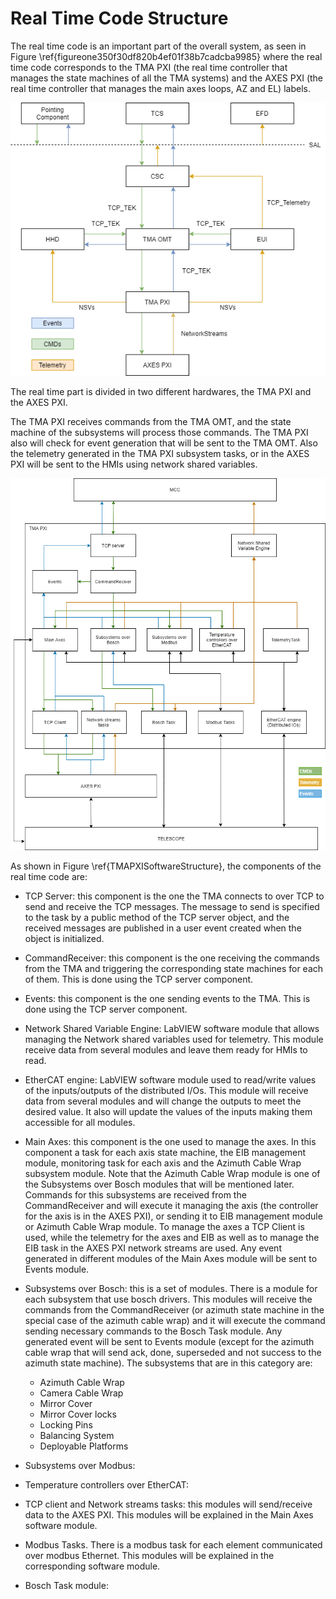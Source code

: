 # Real Time Code Structure

The real time code is an important part of the overall system, as
seen in Figure \ref{figureone350f30df820b4ef01f38b7cadcba9985} where the real time code corresponds to the TMA PXI (the real time controller that manages the state machines of all the TMA systems) and the AXES PXI (the real time controller that manages the main axes loops, AZ and EL) labels.

![Communications structure between the different components of the MainControl System (MCS)\label{figureone350f30df820b4ef01f38b7cadcba9985}](../Resources/figures/350f30df820b4ef01f38b7cadcba9985.png)

The real time part is divided in two different hardwares, the TMA PXI and the AXES PXI. 

The TMA PXI receives commands from the TMA OMT, and the state machine of the subsystems will process those commands. The TMA PXI also will check for event generation that will be sent to the TMA OMT. Also the telemetry generated in the TMA PXI subsystem tasks, or in the AXES PXI will be sent to the HMIs using network shared variables.

![TMA PXI software structure\label{TMAPXISoftwareStructure}](../Resources/figures/TMAPXISoftwareStructure.png)

As shown in Figure \ref{TMAPXISoftwareStructure}, the components of the real time code are:

- TCP Server: this component is the one the TMA connects to over TCP to
 send and receive the TCP messages. The message to send is specified to the
 task by a public method of the TCP server object, and the received messages
 are published in a user event created when the object is initialized.

- CommandReceiver: this component is the one receiving the commands from the TMA and triggering the corresponding state machines for each of them. This is done using the TCP server component.

- Events: this component is the one sending events to the TMA. This is done using the TCP server component.

- Network Shared Variable Engine: LabVIEW software module that allows managing the Network shared variables used for telemetry. This module receive data from several modules and leave them ready for HMIs to read.

- EtherCAT engine: LabVIEW software module used to read/write values of the inputs/outputs of the distributed I/Os. This module will receive data from several modules and will change the outputs to meet the desired value. It also will update the values of the inputs making them accessible for all modules.

- Main Axes: this component is the one used to manage the axes. In this component a task for each axis state machine, the EIB management module, monitoring task for each axis and the Azimuth Cable Wrap subsystem module. Note that the Azimuth Cable Wrap module is one of the Subsystems over Bosch modules that will be mentioned later. Commands for this subsystems are received from the CommandReceiver and will execute it managing the axis (the controller for the axis is in the AXES PXI), or sending it to EIB management module or Azimuth Cable Wrap module. To manage the axes a TCP Client is used, while the telemetry for the axes and EIB as well as to manage the EIB task in the AXES PXI network streams are used. Any event generated in different modules of the Main Axes module will be sent to Events module.

- Subsystems over Bosch: this is a set of modules. There is a module for each subsystem that use bosch drivers. This modules will receive the commands from the CommandReceiver (or azimuth state machine in the special case of the azimuth cable wrap) and it will execute the command sending necessary commands to the Bosch Task module. Any generated event will be sent to Events module (except for the azimuth cable wrap that will send ack, done, superseded and not success to the azimuth state machine). The subsystems that are in this category are:
  - Azimuth Cable Wrap
  - Camera Cable Wrap
  - Mirror Cover
  - Mirror Cover locks
  - Locking Pins
  - Balancing System
  - Deployable Platforms 

- Subsystems over Modbus:
  
- Temperature controllers over EtherCAT:
  
- TCP client and Network streams tasks:  this modules will send/receive data to the AXES PXI. This modules will be explained in the Main Axes software module.

- Modbus Tasks. There is a modbus task for each element communicated over modbus Ethernet. This modules will be explained in the corresponding software module.

- Bosch Task module:
